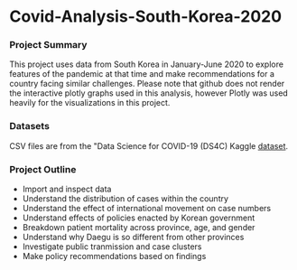 # Covid-Analysis-South-Korea-2020

### Project Summary
This project uses data from South Korea in January-June 2020 to explore features of the pandemic at that time and make recommendations for a country facing similar challenges. Please note that github does not render the interactive plotly graphs used in this analysis, however Plotly was used heavily for the visualizations in this project.

### Datasets
CSV files are from the "Data Science for COVID-19 (DS4C) Kaggle [dataset](https://www.kaggle.com/datasets/kimjihoo/coronavirusdataset).

### Project Outline 
- Import and inspect data
- Understand the distribution of cases within the country
- Understand the effect of international movement on case numbers
- Understand effects of policies enacted by Korean government
- Breakdown patient mortality across province, age, and gender
- Understand why Daegu is so different from other provinces
- Investigate public tranmission and case clusters
- Make policy recommendations based on findings

